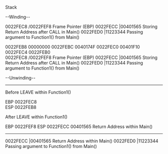 Stack

--Winding--

0022FEC8  /0022FEF8  Frame Pointer (EBP)
0022FECC  |00401565  Storing Return Address after CALL in Main()
0022FED0  |11223344  Passing argument to Function1() from Main()


0022FEB8   00000000 
0022FEBC   0040174F 
0022FEC0   00401F10  
0022FEC4   0022FEB0  
0022FEC8  /0022FEF8  Frame Pointer (EBP)
0022FECC  |00401565  Storing Return Address after CALL in Main()
0022FED0  |11223344  Passing argument to Function1() from Main()



--Unwinding--

-------------------------------------------------------------------

Before LEAVE within Function1()

EBP 0022FEC8	
ESP 0022FEB8

After LEAVE within Function1()

EBP 0022FEF8 
ESP 0022FECC   00401565  Return Address within Main()

-------------------------------------------------------------------

0022FECC  |00401565  Return Address within Main()
0022FED0  |11223344  Passing argument to Function1() from Main()
